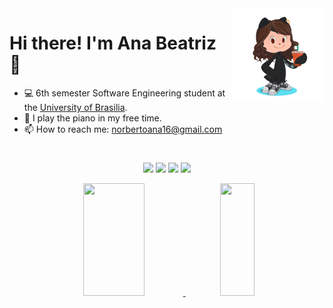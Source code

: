 <!--
<img src="https://i.pinimg.com/originals/01/7c/b9/017cb93bf13fdb75adaf2d379e6dba18.gif" min-width="350px" max-width="350px" width="310px" align="right" alt="My Neighbor Totoro">
-->

<img src="https://github.com/ananorberto/ananorberto/blob/main/octocat.png" min-width="350px" max-width="350px" width="150px" align="right"> 

# Hi there! I'm Ana Beatriz 👋

- 💻 6th semester Software Engineering student at the <a href="http://www.unb.br">University of Brasilia</a>.
- 🎹 I play the piano in my free time.
- 📫 How to reach me: norbertoana16@gmail.com

#
<div align="center"> 

  <a href="https://instagram.com/ana_norbertto" target="_blank"><img src="https://img.shields.io/badge/-Instagram-%23333?style=for-the-badge&logo=instagram&logoColor=inactive" target="_blank"></a>
  <a href = "mailto:211041080@aluno.unb.br"><img src="https://img.shields.io/badge/-Gmail-%23333?style=for-the-badge&logo=gmail&logoColor=inactive" target="_blank"></a>
  <a href="https://www.linkedin.com/in/ana-beatriz-norberto-5822ab206/" target="_blank"><img src="https://img.shields.io/badge/-Linkedin-%23333?style=for-the-badge&logo=Linkedin&logoColor=inactive" target="_blank"></a>
    <a href = "https://t.me/ananorberto"><img src="https://img.shields.io/badge/-Telegram-%23333?style=for-the-badge&logo=Telegram&logoColor=inactive" target="_blank"></a>


  <div align="center">
  <a href="https://github.com/ananorberto">
  <img height="180em" width="44%" src="https://github-readme-stats.vercel.app/api?username=ananorberto&show_icons=true&theme=dark&include_all_commits=true&count_private=true"/>
  <img height="180em" width=33%" src="https://github-readme-stats.vercel.app/api/top-langs/?username=ananorberto&layout=compact&langs_count=7&theme=dark"/>

</div>
  


<!--POSSIVEIS LINGUAGENS A SEREM UTILIZADAS

<div style="display: inline_block"><br>
  <img align="center" alt="Rafa-Js" height="30" width="40" src="https://raw.githubusercontent.com/devicons/devicon/master/icons/javascript/javascript-plain.svg">
  <img align="center" alt="Rafa-Ts" height="30" width="40" src="https://raw.githubusercontent.com/devicons/devicon/master/icons/typescript/typescript-plain.svg">
  <img align="center" alt="Rafa-React" height="30" width="40" src="https://raw.githubusercontent.com/devicons/devicon/master/icons/react/react-original.svg">
  <img align="center" alt="Rafa-HTML" height="30" width="40" src="https://raw.githubusercontent.com/devicons/devicon/master/icons/html5/html5-original.svg">
  <img align="center" alt="Rafa-CSS" height="30" width="40" src="https://raw.githubusercontent.com/devicons/devicon/master/icons/css3/css3-original.svg">
  <img align="center" alt="Rafa-Python" height="30" width="40" src="https://raw.githubusercontent.com/devicons/devicon/master/icons/python/python-original.svg">
  <img align="center" alt="Rafa-Csharp" height="30" width="40" src="https://raw.githubusercontent.com/devicons/devicon/master/icons/csharp/csharp-original.svg">
</div>
-->

 
<!--
![Snake animation](https://github.com/ananorberto/ananorberto/blob/output/github-contribution-grid-snake.svg)
 -->
 
</div
